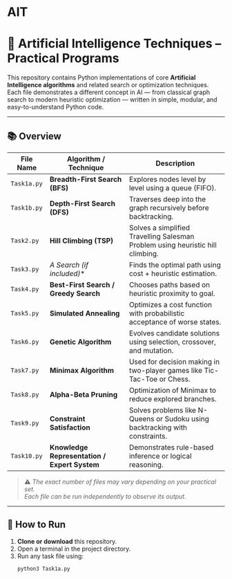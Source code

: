 # AIT
# 🧠 Artificial Intelligence Techniques – Practical Programs

This repository contains Python implementations of core **Artificial Intelligence algorithms** and related search or optimization techniques.  
Each file demonstrates a different concept in AI — from classical graph search to modern heuristic optimization — written in simple, modular, and easy-to-understand Python code.

---

## 📚 Overview

| File Name | Algorithm / Technique | Description |
|------------|------------------------|--------------|
| `Task1a.py` | **Breadth-First Search (BFS)** | Explores nodes level by level using a queue (FIFO). |
| `Task1b.py` | **Depth-First Search (DFS)** | Traverses deep into the graph recursively before backtracking. |
| `Task2.py` | **Hill Climbing (TSP)** | Solves a simplified Travelling Salesman Problem using heuristic hill climbing. |
| `Task3.py` | **A* Search (if included)** | Finds the optimal path using cost + heuristic estimation. |
| `Task4.py` | **Best-First Search / Greedy Search** | Chooses paths based on heuristic proximity to goal. |
| `Task5.py` | **Simulated Annealing** | Optimizes a cost function with probabilistic acceptance of worse states. |
| `Task6.py` | **Genetic Algorithm** | Evolves candidate solutions using selection, crossover, and mutation. |
| `Task7.py` | **Minimax Algorithm** | Used for decision making in two-player games like Tic-Tac-Toe or Chess. |
| `Task8.py` | **Alpha-Beta Pruning** | Optimization of Minimax to reduce explored branches. |
| `Task9.py` | **Constraint Satisfaction** | Solves problems like N-Queens or Sudoku using backtracking with constraints. |
| `Task10.py` | **Knowledge Representation / Expert System** | Demonstrates rule-based inference or logical reasoning. |

> ⚠️ *The exact number of files may vary depending on your practical set.  
> Each file can be run independently to observe its output.*

---

## 🧩 How to Run

1. **Clone or download** this repository.
2. Open a terminal in the project directory.
3. Run any task file using:
   ```bash
   python3 Task1a.py

